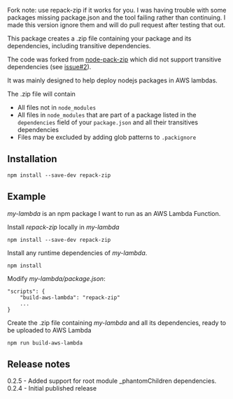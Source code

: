 Fork note: use repack-zip if it works for you.  I was having trouble with some packages missing package.json and the tool
failing rather than continuing.  I made this version ignore them and will do pull request after testing that out. 

This package creates a .zip file containing your package and its dependencies, including
transitive dependencies.

The code was forked from [node-pack-zip](https://github.com/Merlin-Taylor/node-pack-zip)
which did not support transitive dependencies (see [issue#2](https://github.com/Merlin-Taylor/node-pack-zip/issues/2)).

It was mainly designed to help deploy nodejs packages in AWS lambdas.

The .zip file will contain
- All files not in `node_modules`
- All files in `node_modules` that are part of a package listed in the `dependencies` field of your `package.json` and
all their transitives dependencies
- Files may be excluded by adding glob patterns to `.packignore`

## Installation

`npm install --save-dev repack-zip`

## Example

_my-lambda_ is an npm package I want to run as an AWS Lambda Function.

Install _repack-zip_ locally in _my-lambda_
```
npm install --save-dev repack-zip
```

Install any runtime dependencies of _my-lambda_.
```
npm install
```

Modify _my-lambda/package.json_:
```
"scripts": {
    "build-aws-lambda": "repack-zip"
    ...
}
```

Create the .zip file containing _my-lambda_ and all its dependencies, ready to be uploaded to AWS Lambda
```
npm run build-aws-lambda
```

## Release notes

0.2.5 - Added support for root module _phantomChildren dependencies.
0.2.4 - Initial published release

